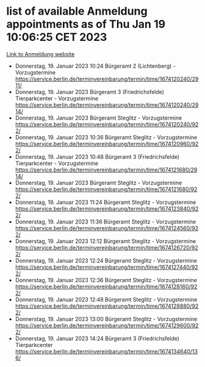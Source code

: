 # list of available Anmeldung appointments as of Thu Jan 19 10:06:25 CET 2023
[Link to Anmeldung website](https://service.berlin.de/terminvereinbarung/termin/tag.php?termin=0&anliegen[]=120686&dienstleisterlist=122210,122217,327316,122219,327312,122227,327314,122231,327346,122243,327348,122252,329742,122260,329745,122262,329748,122254,329751,122271,327278,122273,327274,122277,327276,330436,122280,327294,122282,327290,122284,327292,327539,122291,327270,122285,327266,122286,327264,122296,327268,150230,329760,122301,327282,122297,327286,122294,327284,122312,329763,122314,329775,122304,327330,122311,327334,122309,327332,122281,327352,122279,329772,122276,327324,122274,327326,122267,329766,122246,327318,122251,327320,122257,327322,122208,327298,122226,327300,121362,121364&herkunft=http%3A%2F%2Fservice.berlin.de%2Fdienstleistung%2F120686%2F)
- Donnerstag, 19. Januar 2023 10:24 Bürgeramt 2 (Lichtenberg) - Vorzugstermine https://service.berlin.de/terminvereinbarung/termin/time/1674120240/2911/
- Donnerstag, 19. Januar 2023  Bürgeramt 3 (Friedrichsfelde) Tierparkcenter - Vorzugstermine https://service.berlin.de/terminvereinbarung/termin/time/1674120240/2914/
- Donnerstag, 19. Januar 2023  Bürgeramt Steglitz - Vorzugstermine https://service.berlin.de/terminvereinbarung/termin/time/1674120240/922/
- Donnerstag, 19. Januar 2023 10:36 Bürgeramt Steglitz - Vorzugstermine https://service.berlin.de/terminvereinbarung/termin/time/1674120960/922/
- Donnerstag, 19. Januar 2023 10:48 Bürgeramt 3 (Friedrichsfelde) Tierparkcenter - Vorzugstermine https://service.berlin.de/terminvereinbarung/termin/time/1674121680/2914/
- Donnerstag, 19. Januar 2023  Bürgeramt Steglitz - Vorzugstermine https://service.berlin.de/terminvereinbarung/termin/time/1674121680/922/
- Donnerstag, 19. Januar 2023 11:24 Bürgeramt Steglitz - Vorzugstermine https://service.berlin.de/terminvereinbarung/termin/time/1674123840/922/
- Donnerstag, 19. Januar 2023 11:36 Bürgeramt Steglitz - Vorzugstermine https://service.berlin.de/terminvereinbarung/termin/time/1674124560/922/
- Donnerstag, 19. Januar 2023 12:12 Bürgeramt Steglitz - Vorzugstermine https://service.berlin.de/terminvereinbarung/termin/time/1674126720/922/
- Donnerstag, 19. Januar 2023 12:24 Bürgeramt Steglitz - Vorzugstermine https://service.berlin.de/terminvereinbarung/termin/time/1674127440/922/
- Donnerstag, 19. Januar 2023 12:36 Bürgeramt Steglitz - Vorzugstermine https://service.berlin.de/terminvereinbarung/termin/time/1674128160/922/
- Donnerstag, 19. Januar 2023 12:48 Bürgeramt Steglitz - Vorzugstermine https://service.berlin.de/terminvereinbarung/termin/time/1674128880/922/
- Donnerstag, 19. Januar 2023 13:00 Bürgeramt Steglitz - Vorzugstermine https://service.berlin.de/terminvereinbarung/termin/time/1674129600/922/
- Donnerstag, 19. Januar 2023 14:24 Bürgeramt 3 (Friedrichsfelde) Tierparkcenter https://service.berlin.de/terminvereinbarung/termin/time/1674134640/136/
